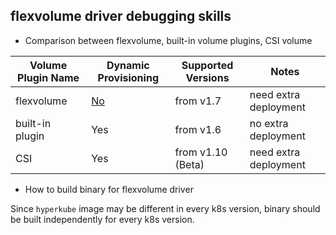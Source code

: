 ## flexvolume driver debugging skills
 - Comparison between flexvolume, built-in volume plugins, CSI volume

| Volume Plugin Name | Dynamic Provisioning | Supported Versions | Notes |
| ---- | ---- | ---- | ---- |
| flexvolume | [No](https://github.com/kubernetes/kubernetes/pull/33538) | from v1.7 | need extra deployment  |
| built-in plugin | Yes | from v1.6 | no extra deployment |
| CSI | Yes | from v1.10 (Beta) | need extra deployment |

 - How to build binary for flexvolume driver
 
 Since `hyperkube` image may be different in every k8s version, binary should be built independently for every k8s version.
